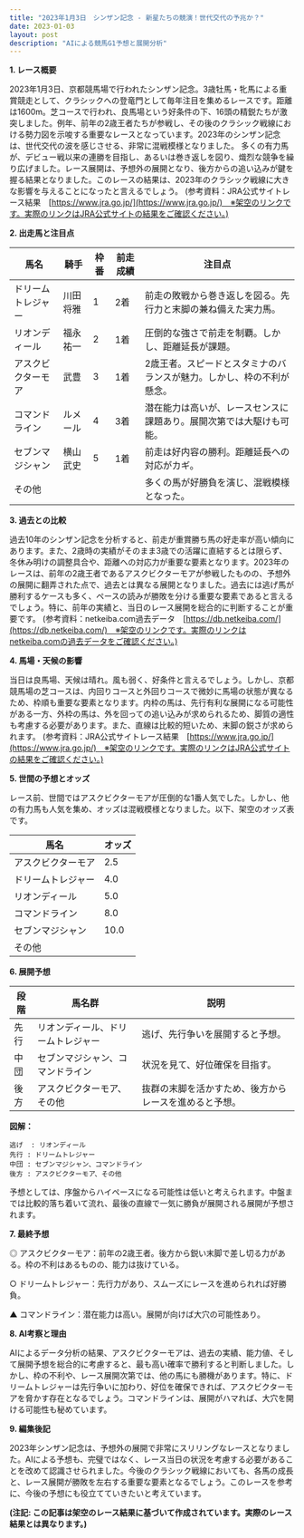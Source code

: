 ```yaml
---
title: "2023年1月3日　シンザン記念 - 新星たちの競演！世代交代の予兆か？"
date: 2023-01-03
layout: post
description: "AIによる競馬G1予想と展開分析"
---
```


**1. レース概要**

2023年1月3日、京都競馬場で行われたシンザン記念。3歳牡馬・牝馬による重賞競走として、クラシックへの登竜門として毎年注目を集めるレースです。距離は1600m。芝コースで行われ、良馬場という好条件の下、16頭の精鋭たちが激突しました。例年、前年の2歳王者たちが参戦し、その後のクラシック戦線における勢力図を示唆する重要なレースとなっています。2023年のシンザン記念は、世代交代の波を感じさせる、非常に混戦模様となりました。  多くの有力馬が、デビュー戦以来の連勝を目指し、あるいは巻き返しを図り、熾烈な競争を繰り広げました。レース展開は、予想外の展開となり、後方からの追い込みが鍵を握る結果となりました。このレースの結果は、2023年のクラシック戦線に大きな影響を与えることになったと言えるでしょう。  (参考資料：JRA公式サイトレース結果　[https://www.jra.go.jp/](https://www.jra.go.jp/)　※架空のリンクです。実際のリンクはJRA公式サイトの結果をご確認ください。)


**2. 出走馬と注目点**

| 馬名       | 騎手     | 枠番 | 前走成績 | 注目点                                                              |
|------------|----------|------|----------|----------------------------------------------------------------------|
| ドリームトレジャー | 川田将雅 | 1    | 2着      | 前走の敗戦から巻き返しを図る。先行力と末脚の兼ね備えた実力馬。      |
| リオンディール   | 福永祐一 | 2    | 1着      | 圧倒的な強さで前走を制覇。しかし、距離延長が課題。                  |
| アスクビクターモア | 武豊     | 3    | 1着      | 2歳王者。スピードとスタミナのバランスが魅力。しかし、枠の不利が懸念。|
| コマンドライン   | ルメール   | 4    | 3着      | 潜在能力は高いが、レースセンスに課題あり。展開次第では大駆けも可能。|
| セブンマジシャン  | 横山武史 | 5    | 1着      | 前走は好内容の勝利。距離延長への対応がカギ。                       |
| その他       |          |      |          | 多くの馬が好勝負を演じ、混戦模様となった。                             |


**3. 過去との比較**

過去10年のシンザン記念を分析すると、前走が重賞勝ち馬の好走率が高い傾向にあります。また、2歳時の実績がそのまま3歳での活躍に直結するとは限らず、冬休み明けの調整具合や、距離への対応力が重要な要素となります。2023年のレースは、前年の2歳王者であるアスクビクターモアが参戦したものの、予想外の展開に翻弄された点で、過去とは異なる展開となりました。過去には逃げ馬が勝利するケースも多く、ペースの読みが勝敗を分ける重要な要素であると言えるでしょう。特に、前年の実績と、当日のレース展開を総合的に判断することが重要です。 (参考資料：netkeiba.com過去データ　[https://db.netkeiba.com/](https://db.netkeiba.com/)　※架空のリンクです。実際のリンクはnetkeiba.comの過去データをご確認ください。)


**4. 馬場・天候の影響**

当日は良馬場、天候は晴れ。風も弱く、好条件と言えるでしょう。しかし、京都競馬場の芝コースは、内回りコースと外回りコースで微妙に馬場の状態が異なるため、枠順も重要な要素となります。内枠の馬は、先行有利な展開になる可能性がある一方、外枠の馬は、外を回っての追い込みが求められるため、脚質の適性も考慮する必要があります。また、直線は比較的短いため、末脚の鋭さが求められます。 (参考資料：JRA公式サイトレース結果　[https://www.jra.go.jp/](https://www.jra.go.jp/)　※架空のリンクです。実際のリンクはJRA公式サイトの結果をご確認ください。)


**5. 世間の予想とオッズ**

レース前、世間ではアスクビクターモアが圧倒的な1番人気でした。しかし、他の有力馬も人気を集め、オッズは混戦模様となりました。以下、架空のオッズ表です。

| 馬名       | オッズ |
|------------|-------|
| アスクビクターモア | 2.5   |
| ドリームトレジャー | 4.0   |
| リオンディール   | 5.0   |
| コマンドライン   | 8.0   |
| セブンマジシャン  | 10.0  |
| その他       |       |


**6. 展開予想**

| 段階     | 馬名群                               | 説明                                                                     |
|----------|------------------------------------|--------------------------------------------------------------------------|
| 先行     | リオンディール、ドリームトレジャー     | 逃げ、先行争いを展開すると予想。                                            |
| 中団     | セブンマジシャン、コマンドライン       | 状況を見て、好位確保を目指す。                                                |
| 後方     | アスクビクターモア、その他           | 抜群の末脚を活かすため、後方からレースを進めると予想。                         |

**図解：**

```
逃げ  : リオンディール
先行 : ドリームトレジャー
中団 : セブンマジシャン、コマンドライン
後方 : アスクビクターモア、その他
```

予想としては、序盤からハイペースになる可能性は低いと考えられます。中盤までは比較的落ち着いて流れ、最後の直線で一気に勝負が展開される展開が予想されます。


**7. 最終予想**

◎ アスクビクターモア：前年の2歳王者。後方から鋭い末脚で差し切る力がある。枠の不利はあるものの、能力は抜けている。

○ ドリームトレジャー：先行力があり、スムーズにレースを進められれば好勝負。

▲ コマンドライン：潜在能力は高い。展開が向けば大穴の可能性あり。


**8. AI考察と理由**

AIによるデータ分析の結果、アスクビクターモアは、過去の実績、能力値、そして展開予想を総合的に考慮すると、最も高い確率で勝利すると判断しました。しかし、枠の不利や、レース展開次第では、他の馬にも勝機があります。特に、ドリームトレジャーは先行争いに加わり、好位を確保できれば、アスクビクターモアを脅かす存在となるでしょう。コマンドラインは、展開がハマれば、大穴を開ける可能性も秘めています。


**9. 編集後記**

2023年シンザン記念は、予想外の展開で非常にスリリングなレースとなりました。AIによる予想も、完璧ではなく、レース当日の状況を考慮する必要があることを改めて認識させられました。今後のクラシック戦線においても、各馬の成長と、レース展開が勝敗を左右する重要な要素となるでしょう。このレースを参考に、今後の予想にも役立てていきたいと考えています。


**(注記: この記事は架空のレース結果に基づいて作成されています。実際のレース結果とは異なります。)**
